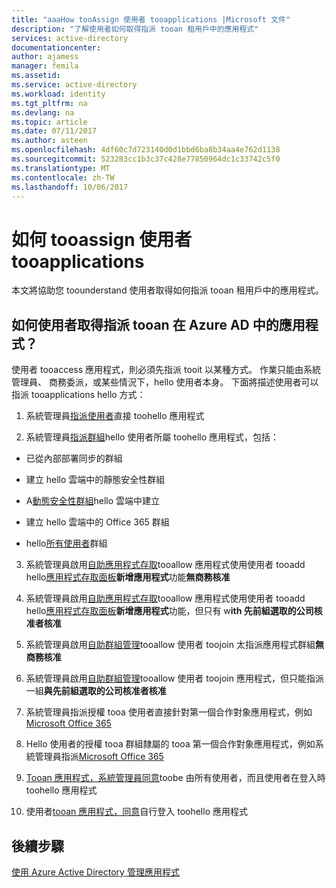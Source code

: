 ```yaml
---
title: "aaaHow tooAssign 使用者 tooapplications |Microsoft 文件"
description: "了解使用者如何取得指派 tooan 租用戶中的應用程式"
services: active-directory
documentationcenter: 
author: ajamess
manager: femila
ms.assetid: 
ms.service: active-directory
ms.workload: identity
ms.tgt_pltfrm: na
ms.devlang: na
ms.topic: article
ms.date: 07/11/2017
ms.author: asteen
ms.openlocfilehash: 4df60c7d723140d0d1bbd6ba8b34aa4e762d1138
ms.sourcegitcommit: 523283cc1b3c37c428e77850964dc1c33742c5f0
ms.translationtype: MT
ms.contentlocale: zh-TW
ms.lasthandoff: 10/06/2017
---
```

# <a name="how-tooassign-users-tooapplications"></a>如何 tooassign 使用者 tooapplications

本文將協助您 toounderstand 使用者取得如何指派 tooan 租用戶中的應用程式。

## <a name="how-do-users-get-assigned-tooan-application-in-azure-ad"></a>如何使用者取得指派 tooan 在 Azure AD 中的應用程式？

使用者 tooaccess 應用程式，則必須先指派 tooit 以某種方式。 作業只能由系統管理員、 商務委派，或某些情況下，hello 使用者本身。 下面將描述使用者可以指派 tooapplications hello 方式：

1.  系統管理員[指派使用者](https://docs.microsoft.com/azure/active-directory/active-directory-coreapps-assign-user-azure-portal)直接 toohello 應用程式

2.  系統管理員[指派群組](https://docs.microsoft.com/azure/active-directory/active-directory-coreapps-assign-user-azure-portal)hello 使用者所屬 toohello 應用程式，包括：

  * 已從內部部署同步的群組

  * 建立 hello 雲端中的靜態安全性群組

  * A[動態安全性群組](https://docs.microsoft.com/azure/active-directory/active-directory-groups-dynamic-membership-azure-portal)hello 雲端中建立

  * 建立 hello 雲端中的 Office 365 群組

  * hello[所有使用者](https://docs.microsoft.com/azure/active-directory/active-directory-accessmanagement-dedicated-groups)群組

3.  系統管理員啟用[自助應用程式存取](https://docs.microsoft.com/azure/active-directory/active-directory-self-service-application-access)tooallow 應用程式使用使用者 tooadd hello[應用程式存取面板](https://docs.microsoft.com/azure/active-directory/active-directory-saas-access-panel-introduction)**新增應用程式**功能**無商務核准**

4.  系統管理員啟用[自助應用程式存取](https://docs.microsoft.com/azure/active-directory/active-directory-self-service-application-access)tooallow 應用程式使用使用者 tooadd hello[應用程式存取面板](https://docs.microsoft.com/azure/active-directory/active-directory-saas-access-panel-introduction)**新增應用程式**功能，但只有 w**ith 先前組選取的公司核准者核准**

5.  系統管理員啟用[自助群組管理](https://docs.microsoft.com/azure/active-directory/active-directory-accessmanagement-self-service-group-management)tooallow 使用者 toojoin 太指派應用程式群組**無商務核准**

6.  系統管理員啟用[自助群組管理](https://docs.microsoft.com/azure/active-directory/active-directory-accessmanagement-self-service-group-management)tooallow 使用者 toojoin 應用程式，但只能指派一組**與先前組選取的公司核准者核准**

7.  系統管理員指派授權 tooa 使用者直接針對第一個合作對象應用程式，例如[Microsoft Office 365](http://products.office.com/)

8.  Hello 使用者的授權 tooa 群組隸屬的 tooa 第一個合作對象應用程式，例如系統管理員指派[Microsoft Office 365](http://products.office.com/)

9.  [Tooan 應用程式，系統管理員同意](https://docs.microsoft.com/azure/active-directory/develop/active-directory-devhowto-multi-tenant-overview#understanding-user-and-admin-consent)toobe 由所有使用者，而且使用者在登入時 toohello 應用程式

10. 使用者[tooan 應用程式，同意](https://docs.microsoft.com/azure/active-directory/develop/active-directory-devhowto-multi-tenant-overview#understanding-user-and-admin-consent)自行登入 toohello 應用程式

## <a name="next-steps"></a>後續步驟
[使用 Azure Active Directory 管理應用程式](active-directory-enable-sso-scenario.md)
